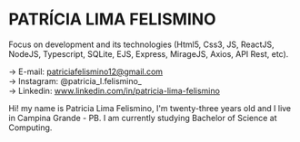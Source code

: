# PATRÍCIA LIMA FELISMINO 


Focus on development and its technologies (Html5, Css3, JS, ReactJS, NodeJS, Typescript, SQLite, EJS, Express, MirageJS, Axios, API Rest, etc).


 -> E-mail: patriciafelismino12@gmail.com     
 -> Instagram: @patricia_l.felismino_        
 -> Linkedin: www.linkedin.com/in/patricia-lima-felismino

Hi! my name is Patricia Lima Felismino, I'm twenty-three years old and I live in Campina Grande - PB. I am currently studying Bachelor of Science at Computing.

